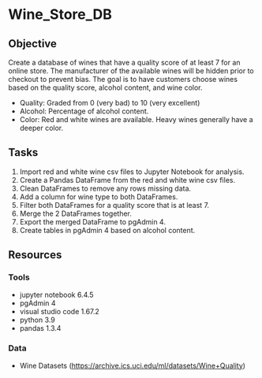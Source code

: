 # Wine_Store_DB

## Objective
Create a database of wines that have a quality score of at least 7 for an online store. The manufacturer of the available wines will be hidden prior to checkout to prevent bias. The goal is to have customers choose wines based on the quality score, alcohol content, and wine color.  

- Quality: Graded from 0 (very bad) to 10 (very excellent)
- Alcohol: Percentage of alcohol content.
- Color: Red and white wines are available.  Heavy wines generally have a deeper color.

## Tasks
1. Import red and white wine csv files to Jupyter Notebook for analysis.
2. Create a Pandas DataFrame from the red and white wine csv files.
3. Clean DataFrames to remove any rows missing data.
4. Add a column for wine type to both DataFrames.
5. Filter both DataFrames for a quality score that is at least 7.
6. Merge the 2 DataFrames together.
7. Export the merged DataFrame to pgAdmin 4.
8. Create tables in pgAdmin 4 based on alcohol content.

## Resources
### Tools
- jupyter notebook 6.4.5
- pgAdmin 4
- visual studio code 1.67.2 
- python 3.9
- pandas 1.3.4

### Data
- Wine Datasets (https://archive.ics.uci.edu/ml/datasets/Wine+Quality)


